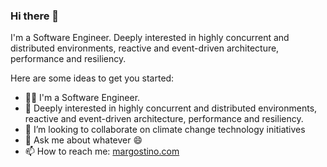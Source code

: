 ### Hi there 👋

I'm a Software Engineer. Deeply interested in highly concurrent and distributed environments, reactive and event-driven architecture, performance and resiliency.

Here are some ideas to get you started:

- 👨‍💻  I'm a Software Engineer.
- 🔌  Deeply interested in highly concurrent and distributed environments, reactive and event-driven architecture, performance and resiliency.
- 🌱  I’m looking to collaborate on climate change technology initiatives
- 💬  Ask me about whatever 😄
- 📫  How to reach me: [margostino.com](https://margostino.com)
